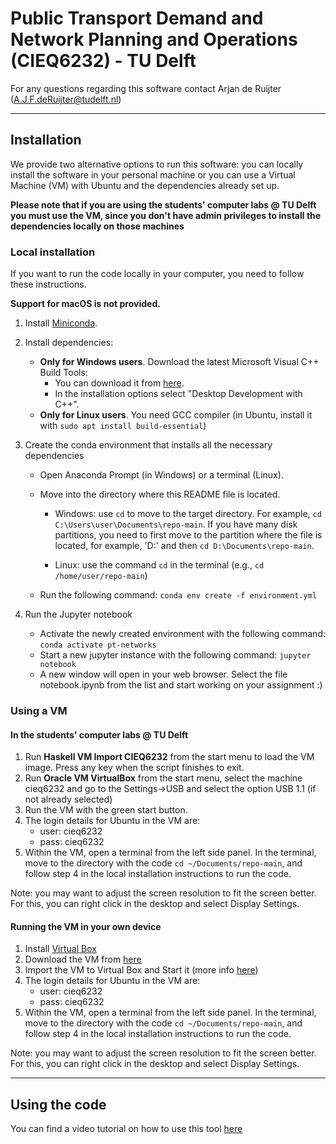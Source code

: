 # Public Transport Demand and Network Planning and Operations (CIEQ6232) - TU Delft

For any questions regarding this software contact Arjan de Ruijter (A.J.F.deRuijter@tudelft.nl)

----

## Installation
We provide two alternative options to run this software: you can locally install the software in your personal machine or you can use a Virtual Machine (VM) with Ubuntu and the dependencies already set up.

**Please note that if you are using the students' computer labs @ TU Delft you must use the VM, since you don't have admin privileges to install the dependencies locally on those machines**

### Local installation
If you want to run the code locally in your computer, you need to follow these instructions.

**Support for macOS is not provided.**

1. Install [Miniconda](https://docs.conda.io/en/latest/miniconda.html). 

2. Install dependencies:
    - **Only for Windows users**. Download the latest Microsoft Visual C++ Build Tools: 
       * You can download it from [here](https://visualstudio.microsoft.com/downloads/). 
       * In the installation options select "Desktop Development with C++". 
    - **Only for Linux users**. You need GCC compiler (in Ubuntu, install it with `sudo apt install build-essential`)
3. Create the conda environment that installs all the necessary dependencies

   - Open Anaconda Prompt (in Windows) or a terminal (Linux).

   - Move into the directory where this README file is located.
   
       * Windows: use `cd` to move to the target directory. For example, `cd C:\Users\user\Documents\repo-main`. If you have many disk partitions, you need to first move to the partition where the file is located, for example, 'D:' and then `cd D:\Documents\repo-main`.
   	
       * Linux: use the command `cd` in the terminal (e.g., `cd /home/user/repo-main`)
        
   - Run the following command: `conda env create -f environment.yml` 
   
4. Run the Jupyter notebook
   - Activate the newly created environment with the following command: `conda activate pt-networks`
   - Start a new jupyter instance with the following command: `jupyter notebook`
   - A new window will open in your web browser. Select the file notebook.ipynb from the list and start working on your assignment :)

### Using a VM 

#### In the students' computer labs @ TU Delft

1. Run **Haskell VM Import CIEQ6232** from the start menu to load the VM image. Press any key when the script finishes to exit.
2. Run **Oracle VM VirtualBox** from the start menu, select the machine cieq6232 and go to the Settings->USB and select the option USB 1.1 (if not already selected)
3. Run the VM with the green start button.
4. The login details for Ubuntu in the VM are:
    - user: cieq6232
    - pass: cieq6232
5. Within the VM, open a terminal from the left side panel. In the terminal, move to the directory with the code `cd ~/Documents/repo-main`, and follow step 4 in the local installation instructions to run the code. 

Note: you may want to adjust the screen resolution to fit the screen better. For this, you can right click in the desktop and select Display Settings.   

#### Running the VM in your own device

1. Install [Virtual Box](https://www.virtualbox.org/)
2. Download the VM from [here](https://surfdrive.surf.nl/files/index.php/s/Ilj0zuk4kiWMeNj)
3. Import the VM to Virtual Box and Start it (more info [here](https://docs.oracle.com/cd/E26217_01/E26796/html/qs-import-vm.html))
4. The login details for Ubuntu in the VM are:
    - user: cieq6232
    - pass: cieq6232
5. Within the VM, open a terminal from the left side panel. In the terminal, move to the directory with the code `cd ~/Documents/repo-main`, and follow step 4 in the local installation instructions to run the code.    

Note: you may want to adjust the screen resolution to fit the screen better. For this, you can right click in the desktop and select Display Settings.   

----

## Using the code

You can find a video tutorial on how to use this tool [here](https://surfdrive.surf.nl/files/index.php/s/Td4xD7GIDDefniP)

